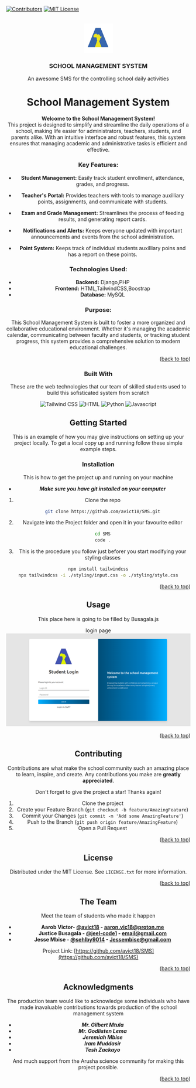 <!-- Improved compatibility of back to top link: See: https://github.com/othneildrew/Best-README-Template/pull/73 -->
<a id="readme-top"></a>
<!--
*** Thanks for checking out the Best-README-Template. If you have a suggestion
*** that would make this better, please fork the repo and create a pull request
*** or simply open an issue with the tag "enhancement".
*** Don't forget to give the project a star!
*** Thanks again! Now go create something AMAZING! :D
-->



<!-- PROJECT SHIELDS -->

[![Contributors][contributors-shield]][contributors-url]
[![MIT License][license-shield]][license-url]



<!-- PROJECT LOGO -->
<br />
<div align="center">
  <a href="https://aaarushascience.co.tz">
    <img src="Assets/logo.png" alt="Logo" width="80" height="80">
  </a>

  <h3 align="center">SCHOOL MANAGEMENT SYSTEM</h3>

  <p align="center">
    An awesome SMS for the controlling school daily activities
    <br />



<!-- TABLE OF CONTENTS
<details>
  <summary>Table of Contents</summary>
  <ol>
    <li>
      <a href="#about-the-project">About The Project</a>
      <ul>
        <li><a href="#built-with">Built With</a></li>
      </ul>
    </li>
    <li>
      <a href="#getting-started">Getting Started</a>
      <ul>
        <li><a href="#prerequisites">Prerequisites</a></li>
        <li><a href="#installation">Installation</a></li>
      </ul>
    </li>
    <li><a href="#usage">Usage</a></li>
    <li><a href="#roadmap">Roadmap</a></li>
    <li><a href="#contributing">Contributing</a></li>
    <li><a href="#license">License</a></li>
    <li><a href="#contact">Contact</a></li>
    <li><a href="#acknowledgments">Acknowledgments</a></li>
  </ol>
</details> -->



<!-- ABOUT THE PROJECT -->
# School Management System

**Welcome to the School Management System!**  
This project is designed to simplify and streamline the daily operations of a school, making life easier for administrators, teachers, students, and parents alike. With an intuitive interface and robust features, this system ensures that managing academic and administrative tasks is efficient and effective.

### Key Features:
- **Student Management:** Easily track student enrollment, attendance, grades, and progress.
- **Teacher's Portal:** Provides teachers with tools to manage auxilliary points, assignments, and communicate with students.

- **Exam and Grade Management:** Streamlines the process of feeding results, and generating report cards.
- **Notifications and Alerts:** Keeps everyone updated with important announcements and events from the school administration.
- **Point System:** Keeps track of individual students auxilliary poins and has a report on these points.

### Technologies Used:
- **Backend:** Django,PHP
- **Frontend:** HTML,TailwindCSS,Boostrap
- **Database:** MySQL

### Purpose:
This School Management System is built to foster a more organized and collaborative educational environment. Whether it's managing the academic calendar, communicating between faculty and students, or tracking student progress, this system provides a comprehensive solution to modern educational challenges.


<p align="right">(<a href="#readme-top">back to top</a>)</p>



### Built With
These are the web technologies that our team of skilled students used to build this sofisticated system from scratch

![Tailwind CSS](https://readmebadge.vercel.app/badges/tailwind.svg)
![HTML](https://readmebadge.vercel.app/badges/html.svg)
![Python](https://readmebadge.vercel.app/badges/python.svg)
![Javascript](https://readmebadge.vercel.app/badges/javascript.svg)


<!-- GETTING STARTED -->
## Getting Started

This is an example of how you may give instructions on setting up your project locally.
To get a local copy up and running follow these simple example steps.


### Installation

This is how to get the project up and running on your machine
- _**Make sure you have git installed on your computer**_

1. Clone the repo
   ```sh
   git clone https://github.com/avict18/SMS.git
   ```
2. Navigate into the Project folder and open it in your favourite editor
   ```sh
   cd SMS
   code .
   ```
3. This is the procedure you follow just beforer you start modifying your styling classes
  ```sh
  npm install tailwindcss
  npx tailwindcss -i ./styling/input.css -o ./styling/style.css
  ```

<p align="right">(<a href="#readme-top">back to top</a>)</p>



<!-- USAGE EXAMPLES -->
## Usage
This place here is going to be filled by Busagala.js
<p align="center"> login page
<img src="Assets/screenshot12.png">
</p>
<p align="right">(<a href="#readme-top">back to top</a>)</p>



<!-- CONTRIBUTING -->
## Contributing

Contributions are what make the school community such an amazing place to learn, inspire, and create. Any contributions you make are **greatly appreciated**.

Don't forget to give the project a star! Thanks again!

1. Clone the project
2. Create your Feature Branch (`git checkout -b feature/AmazingFeature`)
3. Commit your Changes (`git commit -m 'Add some AmazingFeature'`)
4. Push to the Branch (`git push origin feature/AmazingFeature`)
5. Open a Pull Request


<p align="right">(<a href="#readme-top">back to top</a>)</p>



<!-- LICENSE -->
## License

Distributed under the MIT License. See `LICENSE.txt` for more information.

<p align="right">(<a href="#readme-top">back to top</a>)</p>



<!-- CONTACT -->
## The Team
Meet the team of students who made it happen

- **Aarob Victor- [@avict18](https://github.com/avict18) - aaron.vic18@proton.me**
- **Justice Busagala - [@jeel-code1](https://github.com/jeel-code1) - email@gmail.com**
- **Jesse Mbise - [@sehlby9014](https://github.com/shelby9014) - Jessembise@gmail.com**


Project Link: [https://github.com/avict18/SMS](https://github.com/avict18/SMS)

<p align="right">(<a href="#readme-top">back to top</a>)</p>



<!-- ACKNOWLEDGMENTS -->
## Acknowledgments

The production team would like to acknowledge some individuals who have made inavaluable contributions towards production of the school management system

- _**Mr. Gilbert Mtula**_
- _**Mr. Godlisten Lema**_
- _**Jeremiah Mbise**_
- _**Iram Muddasir**_
- _**Tesh Zackayo**_

And much support from the Arusha science community for making this project possible.

<p align="right">(<a href="#readme-top">back to top</a>)</p>



<!-- MARKDOWN LINKS & IMAGES -->
<!-- https://www.markdownguide.org/basic-syntax/#reference-style-links -->
[contributors-shield]: https://img.shields.io/github/contributors/othneildrew/Best-README-Template.svg?style=for-the-badge
[contributors-url]: https://github.com/othneildrew/Best-README-Template/graphs/contributors
[license-shield]: https://img.shields.io/github/license/othneildrew/Best-README-Template.svg?style=for-the-badge
[license-url]: https://github.com/othneildrew/Best-README-Template/blob/master/LICENSE.txt
[product-screenshot]: Assets/screenshot11.png
[Tailwind-css]:(https://readmebadge.vercel.app/badges/tailwind)
[Tailwind-url]: https://tailwindcss.com
[HTML]:(https://readmebadge.vercel.app/badges/html.svg)
[HTML-url]: (https://w3schools.com)
[Python]: (https://readmebadge.vercel.app/badges/python.svg)
[Python-url]: https://python.org/
[Javascript]: (https://readmebadge.vercel.app/bad)
[js-url]: (#)
